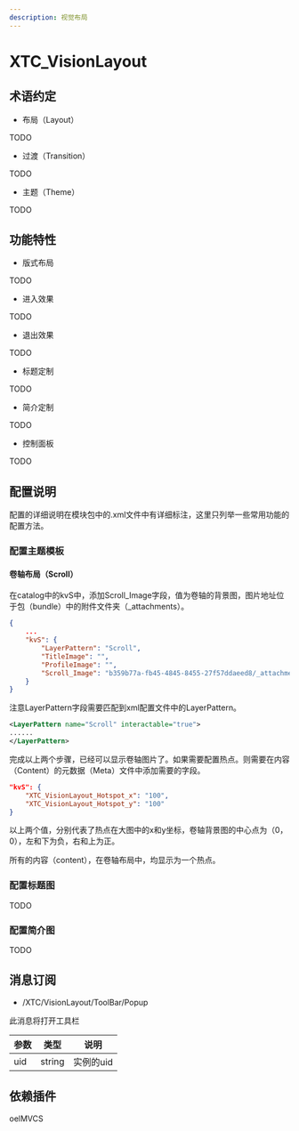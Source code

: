 ```yaml
---
description: 视觉布局
---
```


# XTC\_VisionLayout

## 术语约定

* 布局（Layout）

TODO

* 过渡（Transition）

TODO

* 主题（Theme）

TODO

## 功能特性

* 版式布局

TODO

* 进入效果

TODO

* 退出效果

TODO

* 标题定制

TODO

* 简介定制

TODO

* 控制面板

TODO



## 配置说明

配置的详细说明在模块包中的.xml文件中有详细标注，这里只列举一些常用功能的配置方法。

### 配置主题模板

#### 卷轴布局（Scroll）

在catalog中的kvS中，添加Scroll\_Image字段，值为卷轴的背景图，图片地址位于包（bundle）中的附件文件夹（\_attachments）。

```json
{
    ...
    "kvS": {
        "LayerPattern": "Scroll",
        "TitleImage": "",
        "ProfileImage": "",
        "Scroll_Image": "b359b77a-fb45-4845-8455-27f57ddaeed8/_attachments/scroll.jpg"
    }
}
```

注意LayerPattern字段需要匹配到xml配置文件中的LayerPattern。

```xml
<LayerPattern name="Scroll" interactable="true">
......
</LayerPattern>
```

完成以上两个步骤，已经可以显示卷轴图片了。如果需要配置热点。则需要在内容（Content）的元数据（Meta）文件中添加需要的字段。

```json
"kvS": {
    "XTC_VisionLayout_Hotspot_x": "100",
    "XTC_VisionLayout_Hotspot_y": "100"
}
```

以上两个值，分别代表了热点在大图中的x和y坐标，卷轴背景图的中心点为（0，0），左和下为负，右和上为正。

所有的内容（content），在卷轴布局中，均显示为一个热点。

### 配置标题图

TODO

### 配置简介图

TODO



## 消息订阅

* /XTC/VisionLayout/ToolBar/Popup

此消息将打开工具栏

| 参数  | 类型     | 说明     |
| --- | ------ | ------ |
| uid | string | 实例的uid |

## 依赖插件&#x20;

oelMVCS

